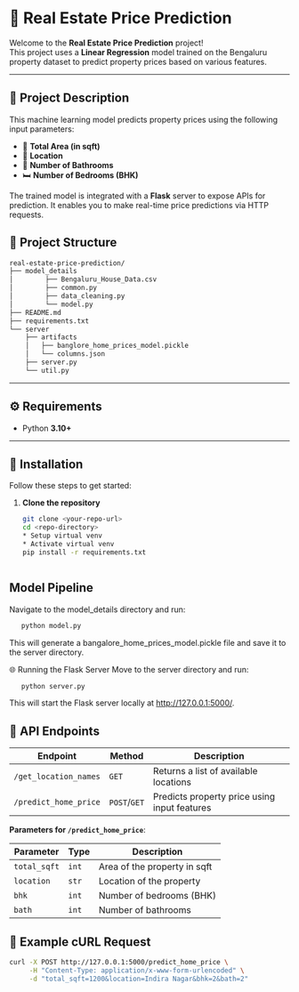 # 🏡 Real Estate Price Prediction

Welcome to the **Real Estate Price Prediction** project!  
This project uses a **Linear Regression** model trained on the Bengaluru property dataset to predict property prices based on various features.

---

## 📌 Project Description

This machine learning model predicts property prices using the following input parameters:

- 📏 **Total Area (in sqft)**
- 📍 **Location**
- 🛁 **Number of Bathrooms**
- 🛏️ **Number of Bedrooms (BHK)**

The trained model is integrated with a **Flask** server to expose APIs for prediction. It enables you to make real-time price predictions via HTTP requests.

## 📁 Project Structure

```bash
real-estate-price-prediction/
├── model_details
│        ├── Bengaluru_House_Data.csv
│        ├── common.py
│        ├── data_cleaning.py
│        └── model.py
├── README.md
├── requirements.txt
└── server
    ├── artifacts
    │   ├── banglore_home_prices_model.pickle
    │   └── columns.json
    ├── server.py
    └── util.py

```
---

## ⚙️ Requirements

- Python **3.10+**

---

## 🚀 Installation

Follow these steps to get started:

1. **Clone the repository**
   ```bash
   git clone <your-repo-url>
   cd <repo-directory>
   * Setup virtual venv
   * Activate virtual venv 
   pip install -r requirements.txt



## Model Pipeline
Navigate to the model_details directory and run:
```bash
   python model.py
```
This will generate a bangalore_home_prices_model.pickle file and save it to the server directory.

🌐 Running the Flask Server
Move to the server directory and run:

```bash
   python server.py
```
This will start the Flask server locally at http://127.0.0.1:5000/.


## 📡 API Endpoints

| Endpoint                        | Method      | Description                        |
|--------------------------------|-------------|------------------------------------|
| `/get_location_names`          | `GET`       | Returns a list of available locations |
| `/predict_home_price`          | `POST`/`GET`| Predicts property price using input features |

**Parameters for `/predict_home_price`**:

| Parameter    | Type   | Description                      |
|--------------|--------|----------------------------------|
| `total_sqft` | `int`  | Area of the property in sqft     |
| `location`   | `str`  | Location of the property         |
| `bhk`        | `int`  | Number of bedrooms (BHK)         |
| `bath`       | `int`  | Number of bathrooms              |


## 🧪 Example cURL Request

```bash
curl -X POST http://127.0.0.1:5000/predict_home_price \
     -H "Content-Type: application/x-www-form-urlencoded" \
     -d "total_sqft=1200&location=Indira Nagar&bhk=2&bath=2"
